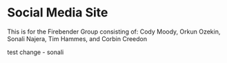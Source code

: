 # Social Media Site

This is for the Firebender Group consisting of: Cody Moody, Orkun Ozekin, Sonali Najera, Tim Hammes, and Corbin Creedon

test change - sonali